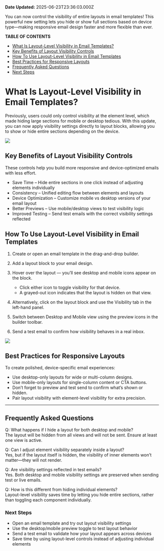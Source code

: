 **Date Updated:** 2025-06-23T23:36:03.000Z

  
You can now control the visibility of entire layouts in email templates! This powerful new setting lets you hide or show full sections based on device type—making responsive email design faster and more flexible than ever.

**TABLE OF CONTENTS**

* [What Is Layout-Level Visibility in Email Templates?](#What-Is-Layout-Level-Visibility-in-Email-Templates?)
* [Key Benefits of Layout Visibility Controls](#Key-Benefits-of-Layout-Visibility-Controls)
* [How To Use Layout-Level Visibility in Email Templates](#How-To-Use-Layout-Level-Visibility-in-Email-Templates)
* [Best Practices for Responsive Layouts](#Best-Practices-for-Responsive-Layouts)
* [Frequently Asked Questions](#Frequently-Asked-Questions)
* [Next Steps](#Next-Steps)

  
# What Is Layout-Level Visibility in Email Templates?

Previously, users could only control visibility at the element level, which made hiding large sections for mobile or desktop tedious. With this update, you can now apply visibility settings directly to layout blocks, allowing you to show or hide entire sections depending on the device.

![](https://s3.amazonaws.com/cdn.freshdesk.com/data/helpdesk/attachments/production/155048740291/original/GOfszRvesC58hVLHzQPS86tyCNXyfJYuwg.png?1750701916)

  
## Key Benefits of Layout Visibility Controls

These controls help you build more responsive and device-optimized emails with less effort.

* Save Time – Hide entire sections in one click instead of adjusting elements individually
* Consistency – Unified editing flow between elements and layouts
* Device Optimization – Customize mobile vs desktop versions of your email layout
* Better Previews – Use mobile/desktop views to test visibility logic
* Improved Testing – Send test emails with the correct visibility settings reflected

## How To Use Layout-Level Visibility in Email Templates

1. Create or open an email template in the drag-and-drop builder.
2. Add a layout block to your email design.
3. Hover over the layout — you’ll see desktop and mobile icons appear on the block.  
    
   * Click either icon to toggle visibility for that device.  
   * A grayed-out icon indicates that the layout is hidden on that view.
4. Alternatively, click on the layout block and use the Visibility tab in the left-hand panel.
5. Switch between Desktop and Mobile view using the preview icons in the builder toolbar.
6. Send a test email to confirm how visibility behaves in a real inbox.

![](https://s3.amazonaws.com/cdn.freshdesk.com/data/helpdesk/attachments/production/155048740289/original/W6Zuf_gTdFHQsiYK_gLPdBxPS1-HESgKRg.jpeg?1750701916)
  
  
## Best Practices for Responsive Layouts

To create polished, device-specific email experiences:

* Use desktop-only layouts for wide or multi-column designs.
* Use mobile-only layouts for single-column content or CTA buttons.
* Don’t forget to preview and test send to confirm what’s shown or hidden.
* Pair layout visibility with element-level visibility for extra precision.

---

## Frequently Asked Questions

Q: What happens if I hide a layout for both desktop and mobile?  
 The layout will be hidden from all views and will not be sent. Ensure at least one view is active.

Q: Can I adjust element visibility separately inside a layout?  
 Yes, but if the layout itself is hidden, the visibility of inner elements won’t matter—they will not render.

Q: Are visibility settings reflected in test emails?  
 Yes. Both desktop and mobile visibility settings are preserved when sending test or live emails.

Q: How is this different from hiding individual elements?  
 Layout-level visibility saves time by letting you hide entire sections, rather than toggling each component individually.
  
  
### Next Steps

* Open an email template and try out layout visibility settings
* Use the desktop/mobile preview toggle to test layout behavior
* Send a test email to validate how your layout appears across devices
* Save time by using layout-level controls instead of adjusting individual elements